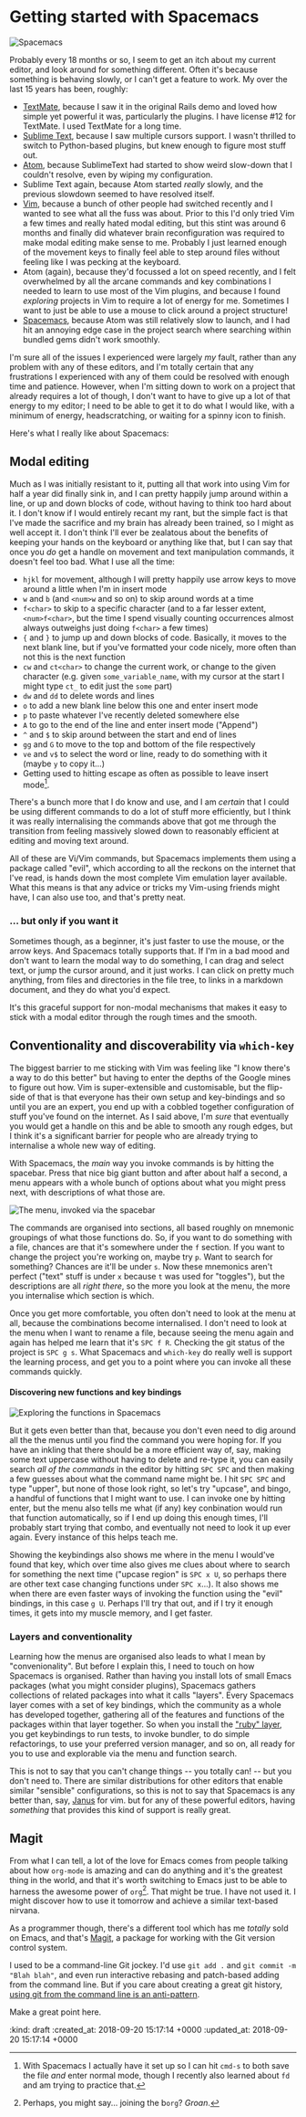 Getting started with Spacemacs
===========

![Spacemacs](/images/spacemacs/spacemacs.png)

Probably every 18 months or so, I seem to get an itch about my current editor, and look around for something different. Often it's because something is behaving slowly, or I can't get a feature to work. My over the last 15 years has been, roughly:

* [TextMate][textmate], because I saw it in the original Rails demo and loved how simple yet powerful it was, particularly the plugins. I have license #12 for TextMate. I used TextMate for a long time.
* [Sublime Text][sublime text], because I saw multiple cursors support. I wasn't thrilled to switch to Python-based plugins, but knew enough to figure most stuff out.
* [Atom][atom], because SublimeText had started to show weird slow-down that I couldn't resolve, even by wiping my configuration.
* Sublime Text again, because Atom started _really_ slowly, and the previous slowdown seemed to have resolved itself.
* [Vim][vim], because a bunch of other people had switched recently and I wanted to see what all the fuss was about. Prior to this I'd only tried Vim a few times and really hated modal editing, but this stint was around 6 months and finally did whatever brain reconfiguration was required to make modal editing make sense to me. Probably I just learned enough of the movement keys to finally feel able to step around files without feeling like I was pecking at the keyboard.
* Atom (again), because they'd focussed a lot on speed recently, and I felt overwhelmed by all the arcane commands and key combinations I needed to learn to use most of the Vim plugins, and because I found *exploring* projects in Vim to require a lot of energy for me. Sometimes I want to just be able to use a mouse to click around a project structure!
* [Spacemacs][spacemacs], because Atom was still relatively slow to launch, and I had hit an annoying edge case in the project search where searching within bundled gems didn't work smoothly.

I'm sure all of the issues I experienced were largely _my_ fault, rather than any problem with any of these editors, and I'm totally certain that any frustrations I experienced with any of them could be resolved with enough time and patience. However, when I'm sitting down to work on a project that already requires a lot of though, I don't want to have to give up a lot of that energy to my editor; I need to be able to get it to do what I would like, with a minimum of energy, headscratching, or waiting for a spinny icon to finish.

Here's what I really like about Spacemacs:

## Modal editing ##

Much as I was initially resistant to it, putting all that work into using Vim for half a year did finally sink in, and I can pretty happily jump around within a line, or up and down blocks of code, without having to think too hard about it. I don't know if I would entirely recant my rant, but the simple fact is that I've made the sacrifice and my brain has already been trained, so I might as well accept it. I don't think I'll ever be zealatous about the benefits of keeping your hands on the keyboard or anything like that, but I can say that once you _do_ get a handle on movement and text manipulation commands, it doesn't feel too bad. What I use all the time:

* `hjkl` for movement, although I will pretty happily use arrow keys to move around a little when I'm in insert mode
* `w` and `b` (and `<num>w` and so on) to skip around words at a time
* `f<char>` to skip to a specific character (and to a far lesser extent, `<num>f<char>`, but the time I spend visually counting occurrences almost always outweighs just doing `f<char>` a few times)
* `{` and `}` to jump up and down blocks of code. Basically, it moves to the next blank line, but if you've formatted your code nicely, more often than not this is the next function
* `cw` and `ct<char>` to change the current work, or change to the given character (e.g. given `some_variable_name`, with my cursor at the start I might type `ct_` to edit just the `some` part)
* `dw` and `dd` to delete words and lines
* `o` to add a new blank line below this one and enter insert mode
* `p` to paste whatever I've recently deleted somewhere else
* `A` to go to the end of the line and enter insert mode ("Append")
* `^` and `$` to skip around between the start and end of lines
* `gg` and `G` to move to the top and bottom of the file respectively
* `ve` and `v$` to select the word or line, ready to do something with it (maybe `y` to copy it...)
* Getting used to hitting escape as often as possible to leave insert mode[^spacemacs-cmd-s].

There's a bunch more that I do know and use, and I am _certain_ that I could be using different commands to do a lot of stuff more efficiently, but I think it was really internalising the commands above that got me through the transition from feeling massively slowed down to reasonably efficient at editing and moving text around.

All of these are Vi/Vim commands, but Spacemacs implements them using a package called "evil", which according to all the reckons on the internet that I've read, is hands down the most complete Vim emulation layer available. What this means is that any advice or tricks my Vim-using friends might have, I can also use too, and that's pretty neat.

### ... but only if you want it ###

Sometimes though, as a beginner, it's just faster to use the mouse, or the arrow keys. And Spacemacs totally supports that. If I'm in a bad mood and don't want to learn the modal way to do something, I can drag and select text, or jump the cursor around, and it just works. I can click on pretty much anything, from files and directories in the file tree, to links in a markdown document, and they do what you'd expect.

It's this graceful support for non-modal mechanisms that makes it easy to stick with a modal editor through the rough times and the smooth.


## Conventionality and discoverability via `which-key` ##

The biggest barrier to me sticking with Vim was feeling like "I know there's a way to do this better" but having to enter the depths of the Google mines to figure out how. Vim is super-extensible and customisable, but the flip-side of that is that everyone has their own setup and key-bindings and so until you are an expert, you end up with a cobbled together configuration of stuff you've found on the internet. As I said above, I'm _sure_ that eventually you would get a handle on this and be able to smooth any rough edges, but I think it's a significant barrier for people who are already trying to internalise a whole new way of editing.

With Spacemacs, the _main_ way you invoke commands is by hitting the spacebar. Press that nice big giant button and after about half a second, a menu appears with a whole bunch of options about what you might press next, with descriptions of what those are.

![The menu, invoked via the spacebar](/images/spacemacs/menu.png "Hit space to access the power!")

The commands are organised into sections, all based roughly on mnemonic groupings of what those functions do. So, if you want to do something with a file, chances are that it's somewhere under the `f` section. If you want to change the project you're working on, maybe try `p`. Want to search for something? Chances are it'll be under `s`. Now these mnemonics aren't perfect ("text" stuff is under `x` because `t` was used for "toggles"), but the descriptions are all _right there_, so the more you look at the menu, the more you internalise which section is which.

Once you get more comfortable, you often don't need to look at the menu at all, because the combinations become internalised. I don't need to look at the menu when I want to rename a file, because seeing the menu again and again has helped me learn that it's `SPC f R`. Checking the git status of the project is `SPC g s`. What Spacemacs and `which-key` do really well is support the learning process, and get you to a point where you can invoke all these commands quickly.

#### Discovering new functions and key bindings

![Exploring the functions in Spacemacs](/images/spacemacs/upper.gif)

But it gets even better than that, because you don't even need to dig around all the the menus until you find the command you were hoping for. If you have an inkling that there should be a more efficient way of, say, making some text uppercase without having to delete and re-type it, you can easily search _all of the commands_ in the editor by hitting `SPC SPC` and then making a few guesses about what the command name might be. I hit `SPC SPC` and type "upper", but none of those look right, so let's try "upcase", and bingo, a handful of functions that I might want to use. I can invoke one by hitting enter, but the menu also tells me what (if any) key conbination would run that function automatically, so if I end up doing this enough times, I'll probably start trying that combo, and eventually not need to look it up ever again. Every instance of this helps teach me. 

Showing the keybindings also shows me where in the menu I would've found that key, which over time also gives me clues about where to search for something the next time ("upcase region" is `SPC x U`, so perhaps there are other text case changing functions under `SPC x`...). It also shows me when there are even faster ways of invoking the function using the "evil" bindings, in this case `g U`. Perhaps I'll try that out, and if I try it enough times, it gets into my muscle memory, and I get faster.

### Layers and conventionality ###

Learning how the menus are organised also leads to what I mean by "convenionality". But before I explain this, I need to touch on how Spacemacs is organised. Rather than having you install lots of small Emacs packages (what you might consider plugins), Spacemacs gathers collections of related packages into what it calls "layers". Every Spacemacs layer comes with a set of key bindings, which the community as a whole has developed together, gathering all of the features and functions of the packages within that layer together. So when you install the ["ruby" layer][ruby-spacemacs-layer-docs], you get keybindings to run tests, to invoke bundler, to do simple refactorings, to use your preferred version manager, and so on, all ready for you to use and explorable via the menu and function search.

This is not to say that you can't change things -- you totally can! -- but you don't need to. There are similar distributions for other editors that enable similar "sensible" configurations, so this is not to say that Spacemacs is any better than, say, [Janus][janus] for vim. but for any of these powerful editors, having _something_ that provides this kind of support is really great.

## Magit ##

From what I can tell, a lot of the love for Emacs comes from people talking about how `org-mode` is amazing and can do anything and it's the greatest thing in the world, and that it's worth switching to Emacs just to be able to harness the awesome power of `org`[^borg]. That might be true. I have not used it. I might discover how to use it tomorrow and achieve a similar text-based nirvana.

As a programmer though, there's a different tool which has me _totally_ sold on Emacs, and that's [Magit][], a package for working with the Git version control system.

I used to be a command-line Git jockey. I'd use `git add .` and `git commit -m "Blah blah"`, and even run interactive rebasing and patch-based adding from the command line. But if you care about creating a great git history, [using git from the command line is an anti-pattern](https://vimeo.com/280579162#t=1017s "The relevant section from a great talk by Tekin Suleyman").

Make a great point here.

[atom]: https://atom.io
[textmate]: https://macromates.com
[sublime text]: https://www.sublimetext.com
[spacemacs]: https://github.com/syl20bnr/spacemacs
[janus]: https://github.com/carlhuda/janus
[vim]: https://www.vim.org
[ruby-spacemacs-layer-docs]: http://spacemacs.org/layers/+lang/ruby/README.html "Documentation for the Ruby layer in Spacemacs"
[magit]: https://magit.vc "Magit, the git package for Emacs"

[^spacemacs-cmd-s]: With Spacemacs I actually have it set up so I can hit `cmd-s` to both save the file _and_ enter normal mode, though I recently also learned about `fd` and am trying to practice that.
[^borg]: Perhaps, you might say... joining the b`org`? *Groan*.

:kind: draft
:created_at: 2018-09-20 15:17:14 +0000
:updated_at: 2018-09-20 15:17:14 +0000
